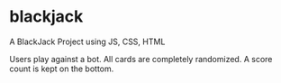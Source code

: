 # blackjack
A BlackJack Project using JS, CSS, HTML

Users play against a bot. All cards are completely randomized. A score count is kept on the bottom. 


